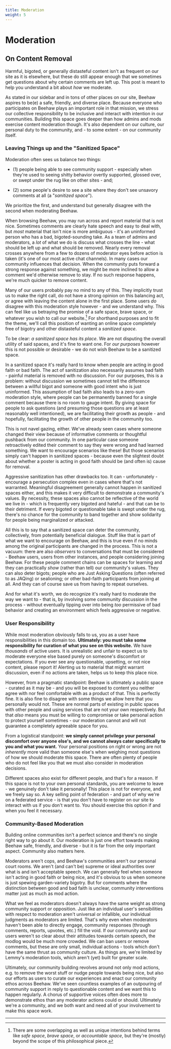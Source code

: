 ```yaml
---
title: Moderation
weight: 5
---
```

# Moderation

## On Content Removal

Harmful, bigoted, or generally distasteful content isn't as frequent on our site as it is elsewhere, but these do still appear enough that we sometimes get questions about why certain comments are left up. This post is meant to help you understand a bit about *how* we moderate.

As stated in our sidebar and in tons of other places on our site, Beehaw aspires to be(e) a safe, friendly, and diverse place. Because everyone who participates on Beehaw plays an important role in that mission, we stress our collective responsibility to be inclusive and interact with intention in our communities. Building this space goes deeper than how admins and mods exercise content moderation though. It's also dependent on our culture, our personal duty to the community, and - to some extent - on our community itself.

### Leaving Things up and the "Sanitized Space"

Moderation often sees us balance two things:

* (1) people being able to see community support - especially when they're used to seeing shitty behavior overtly supported, glossed over, or swept under the rug like on other sites - and;

* (2) some people's desire to see a site where they don't see unsavory comments at all (a "*sanitized space*").

We prioritize the first, and understand but generally disagree with the second when moderating Beehaw.

When browsing Beehaw, you may run across and report material that is not nice. Sometimes comments are clearly hate speech and easy to deal with, but *most* material that isn't nice is more ambiguous - it's an uninformed person who has a bad, bigoted-sounding take. As a team of admins and moderators, a *lot* of what we do is discuss what crosses the line - what should be left up and what should be removed. Nearly every removal crosses anywhere from a few to dozens of moderator eyes before action is taken (it's one of our most active chat channels). In many cases our community influences that decision. When the community puts forward a strong response against something, we might be more inclined to allow a comment we'd otherwise remove to stay. If no such response happens, we're much quicker to remove content.

Many of our users probably pay no mind to any of this. They implicitly trust us to make the right call, do not have a strong opinion on this balancing act, or agree with leaving the content alone in the first place. Some users *do* disagree with this moderation style however - and we understand why. This can feel like us betraying the promise of a safe space, brave space, or whatever you wish to call our website.[^1] For shorthand purposes and to fit the theme, we'll call this position of wanting an online space completely free of bigotry and other distasteful content a *sanitized space*.

To be clear: *a sanitized space has its place*. We are not disputing the overall utility of said spaces, and it's fine to want one. For *our purposes* however this is not possible or desirable - we do not wish Beehaw to be a sanitized space.

In a sanitized space it's really hard to know when people are acting in good faith or bad faith. The act of sanitization also necessarily assumes bad faith - painful material is removed with no discussion. For our purposes, this is a problem: without discussion we sometimes cannot tell the difference between a willful bigot and someone with good intent who is just uninformed. This assumption of bad faith also leads to a zero-sum moderation style, where people can be permanently banned for a single comment because there is no room to gauge intent. By giving space for people to ask questions (and presuming those questions are at least reasonably well intentioned), we are facilitating their growth as people - and hopefully, facilitating the growth of other people in the community too.

This is not navel gazing, either. We've already seen cases where someone changed their view because of informative comments or thoughtful pushback from our community. In one particular case someone retroactively edited their comment to say they were wrong and had learned something. We want to encourage scenarios like these! But those scenarios simply can't happen in sanitized spaces - because even the slightest doubt about whether a poster is acting in good faith should be (and often is) cause for removal.

Aggressive sanitization has other drawbacks too. It can - unfortunately - encourage a persecution complex even in cases where that's not warranted. Meaningful disagreement generally cannot happen in sanitized spaces either, and this makes it very difficult to demonstrate a community's values. By necessity, these spaces also cannot be reflective of the world we live in - which is frequently very bigoted and hateful - and that can be to their detriment. If every bigoted or questionable take is swept under the rug, there's no chance for the community to band together and show solidarity for people being marginalized or attacked.

All this is to say that a sanitized space can deter the community, collectively, from potentially beneficial dialogue. Stuff like that is part of what we want to encourage on Beehaw, and this is true even if no minds among the original participants are changed in the process. This is not a vacuum: there are also *observers* to conversations that must be considered - Beehaw users, users from other instances, and people considering joining Beehaw. For these people comment chains can be spaces for learning and they can practically *show* (rather than tell) our community's values. They can also deter bigots; people who are Just Asking Questions (often referred to as JAQing) or sealioning; or other bad-faith participants from joining at all. And they can of course save us from having to repeat ourselves.

And for what it's worth, we do recognize it's really hard to moderate the way we want to - that is, by involving some community discussion in the process - without eventually tipping over into being *too* permissive of bad behavior and creating an environment which feels aggressive or negative.

### User Responsibility

While most moderation obviously falls to us, you as a user have responsibilities in this domain too. **Ultimately: you must take some responsibility for curation of what you see on this website.** We have *thousands* of active users. It is unrealistic and unfair to expect us to moderate everyone else based purely on someone's discomfort or expectations. If you ever see any questionable, upsetting, or not nice content, please report it! Alerting us to material that might warrant discussion, even if no actions are taken, helps us to keep this place nice.

However, from a pragmatic standpoint: Beehaw is ultimately a public space - curated as it may be - and you will be exposed to content you neither agree with nor feel comfortable with as a product of that. This is perfectly fine. It is also fine to disagree with some things we allow here that you personally would not. These are normal parts of existing in public spaces with other people and using services that are not your own respectively. But that *also* means you must be willing to compromise or take personal action to protect yourself sometimes - our moderation cannot and will not guarantee a completely agreeable space for you.

From a logistical standpoint: **we simply cannot privilege your personal discomfort over anyone else's, and we cannot always cater specifically to you and what you want.** Your personal positions on right or wrong are not *inherently* more valid than someone else's when weighing most questions of how we should moderate this space. There are often plenty of people who do not feel like you that we must also consider in moderation decisions. 

Different spaces also exist for different people, and that's for a reason. If this space is not to your own personal standards, you are welcome to leave - we genuinely don't take it personally! This place is not for everyone, and we freely say so. A key selling point of federation - and part of why we're on a federated service - is that you don't have to register on our site to interact with us if you don't want to. You should exercise this option if and when you feel it necessary.

### Community-Based Moderation

Building online communities isn't a perfect science and there's no single right way to go about it. Our moderation is just one effort towards making Beehaw safe, friendly, and diverse - but it is far from the only important aspect. Community also matters here.

Moderators aren't cops, and Beehaw's communities aren't our personal court rooms. We aren't (and can't be) supreme or ideal authorities over what is and isn't acceptable speech. We can generally feel when someone isn't acting in good faith or being nice, and it's obvious to us when someone is just spewing garden-variety bigotry. But for comments where the distinction between good and bad faith is unclear, community interventions matter just as much as mod action.

What we feel as moderators doesn't always have the same weight as strong community support or opposition. Just like an individual user's sensibilities with respect to moderation aren't universal or infallible, our individual judgments as moderators are limited. That's why even when moderators haven't been able to directly engage, community responses (through comments, reports, upvotes, etc.) fill the void. If our community and our users weren't so clear about their attitudes towards certain speech, the modlog would be much more crowded. We can ban users or remove comments, but these are only small, individual actions - tools which don't have the same thrust as community culture. As things are, we're limited by Lemmy's moderation tools, which aren't (yet) built for greater scale.

Ultimately, our community building revolves around not only mod actions, e.g. to remove the worst stuff or nudge people towards being nice, but also our efforts as users to curate our experiences and enact our community ethos across Beehaw. We've seen countless examples of an outpouring of community support in reply to questionable content and we want this to happen regularly. A chorus of supportive voices often does more to demonstrate ethos than any moderator actions could or should. Ultimately we're a community, and we both want and need all of your involvement to make this space work.

---

[^1]: There are some overlapping as well as unique intentions behind terms like *safe space*, *brave space*, or *accountable space*, but they're (mostly) beyond the scope of this philosophical piece.
